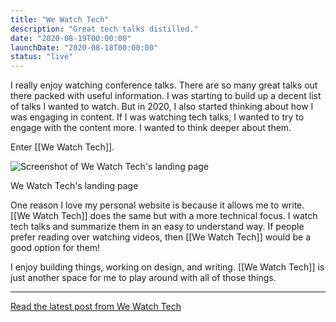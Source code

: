 ```yaml
---
title: "We Watch Tech"
description: "Great tech talks distilled."
date: "2020-08-19T00:00:00"
launchDate: "2020-08-18T00:00:00"
status: "live"
---
```


I really enjoy watching conference talks. There are so many great talks out there packed with useful information. I was starting to build up a decent list of talks I wanted to watch. But in 2020, I also started thinking about how I was engaging in content. If I was watching tech talks, I wanted to try to engage with the content more. I wanted to think deeper about them.

Enter [[We Watch Tech]].

![Screenshot of We Watch Tech's landing page](/assets/projects/we-watch-tech/landing-page.png)

<div class="text-xs text-center">We Watch Tech's landing page</div>

One reason I love my personal website is because it allows me to write. [[We Watch Tech]] does the same but with a more technical focus. I watch tech talks and summarize them in an easy to understand way. If people prefer reading over watching videos, then [[We Watch Tech]] would be a good option for them!

I enjoy building things, working on design, and writing. [[We Watch Tech]] is just another space for me to play around with all of those things.

---

[Read the latest post from We Watch Tech](https://wewatch.tech)
